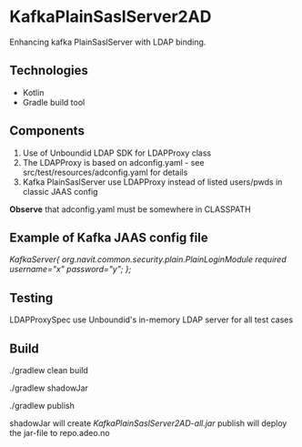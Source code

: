 # KafkaPlainSaslServer2AD
Enhancing kafka PlainSaslServer with LDAP binding.

## Technologies
- Kotlin
- Gradle build tool
## Components

1. Use of Unboundid LDAP SDK for LDAPProxy class
2. The LDAPProxy is based on adconfig.yaml - see src/test/resources/adconfig.yaml for details
3. Kafka PlainSaslServer use LDAPProxy instead of listed users/pwds in classic JAAS config

**Observe** that adconfig.yaml must be somewhere in CLASSPATH

## Example of Kafka JAAS config file

*KafkaServer{
org.navit.common.security.plain.PlainLoginModule required
username="x"
password="y";
};*

## Testing

LDAPProxySpec use Unboundid's in-memory LDAP server for all test cases

## Build 

./gradlew clean build

./gradlew shadowJar

./gradlew publish

shadowJar will create *KafkaPlainSaslServer2AD<version>-all.jar*
publish will deploy the jar-file to repo.adeo.no
